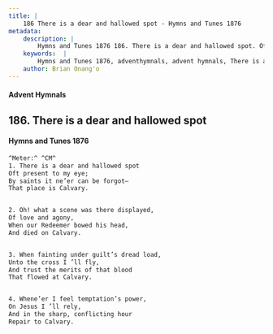 ```yaml
---
title: |
    186 There is a dear and hallowed spot - Hymns and Tunes 1876
metadata:
    description: |
        Hymns and Tunes 1876 186. There is a dear and hallowed spot. Oft present to my eye; By saints it ne’er can be forgot— That place is Calvary. 
    keywords:  |
        Hymns and Tunes 1876, adventhymnals, advent hymnals, There is a dear and hallowed spot, Oft present to my eye;, 
    author: Brian Onang'o
---
```


#### Advent Hymnals
## 186. There is a dear and hallowed spot
####  Hymns and Tunes 1876

```txt
^Meter:^ ^CM^
1. There is a dear and hallowed spot
Oft present to my eye;
By saints it ne’er can be forgot—
That place is Calvary.


2. Oh! what a scene was there displayed,
Of love and agony,
When our Redeemer bowed his head,
And died on Calvary.


3. When fainting under guilt’s dread load,
Unto the cross I ’ll fly,
And trust the merits of that blood
That flowed at Calvary.


4. Whene’er I feel temptation’s power,
On Jesus I ’ll rely,
And in the sharp, conflicting hour
Repair to Calvary.
```